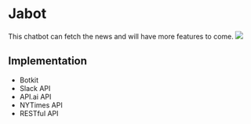 # Jabot
This chatbot can fetch the news and will have more features to come. 
![](http://g.recordit.co/omq1ogJdYI.gif)

## Implementation
- Botkit
- Slack API
- API.ai API
- NYTimes API
- RESTful API
